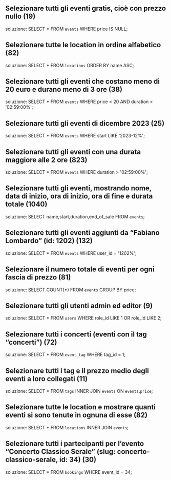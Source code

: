 ## Selezionare tutti gli eventi gratis, cioè con prezzo nullo (19)
soluzione: SELECT * FROM `events` WHERE price IS NULL;
## Selezionare tutte le location in ordine alfabetico (82)
soluzione: SELECT * FROM `locations` ORDER BY name ASC;
## Selezionare tutti gli eventi che costano meno di 20 euro e durano meno di 3 ore (38)
soluzione: SELECT * FROM `events` WHERE price < 20 AND duration < '02:59:00%';
## Selezionare tutti gli eventi di dicembre 2023 (25)
soluzione: SELECT * FROM `events` WHERE start LIKE '2023-12%';
## Selezionare tutti gli eventi con una durata maggiore alle 2 ore (823)
soluzione: SELECT * FROM `events` WHERE duration > '02:59:00%';
## Selezionare tutti gli eventi, mostrando nome, data di inizio, ora di inizio, ora di fine e durata totale (1040)
soluzione: SELECT name,start,duration,end_of_sale FROM `events`;
## Selezionare tutti gli eventi aggiunti da “Fabiano Lombardo” (id: 1202) (132)
soluzione: SELECT * FROM `events` WHERE user_id = '1202%';
## Selezionare il numero totale di eventi per ogni fascia di prezzo (81)
soluzione: SELECT COUNT(*) FROM `events` GROUP BY price;
## Selezionare tutti gli utenti admin ed editor (9)
soluzione: SELECT * FROM `users` WHERE role_id LIKE 1 OR role_id LIKE 2;
## Selezionare tutti i concerti (eventi con il tag “concerti”) (72)
soluzione: SELECT * FROM `event_tag` WHERE tag_id = 1;
## Selezionare tutti i tag e il prezzo medio degli eventi a loro collegati (11)
soluzione: SELECT * FROM `tags` INNER JOIN `events` ON `events`.`price`;
## Selezionare tutte le location e mostrare quanti eventi si sono tenute in ognuna di esse (82)
soluzione: SELECT * FROM `locations` INNER JOIN `events`;
## Selezionare tutti i partecipanti per l’evento “Concerto Classico Serale” (slug: concerto-classico-serale, id: 34) (30)
soluzione: SELECT * FROM `bookings` WHERE event_id = 34;
